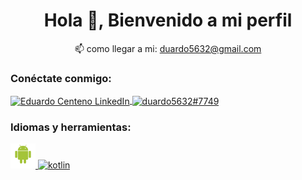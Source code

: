 <h1 align="center">Hola 👋, Bienvenido a mi perfil</h1>

<p align="center">
  📫 como llegar a mi: <a href="mailto:duardo5632@gmail.com">duardo5632@gmail.com</a>
</p>

<h3 align="left">Conéctate conmigo:</h3>
<p align="left">
  <a href="https://www.linkedin.com/in/eduardo-centeno-7997282a3/" target="blank">
    <img align="center" src="https://raw.githubusercontent.com/rahuldkjain/github-profile-readme-generator/master/src/images/icons/Social/linked-in-alt.svg" alt="Eduardo Centeno LinkedIn" height="30" width="40" />
  </a>
  <a href="https://discord.gg/duardo5632#7749" target="blank">
    <img align="center" src="https://raw.githubusercontent.com/rahuldkjain/github-profile-readme-generator/master/src/images/icons/Social/discord.svg" alt="duardo5632#7749" height="30" width="40" />
  </a>
</p>

<h3 align="left">Idiomas y herramientas:</h3>
<p align="left">
  <a href="https://developer.android.com" target="_blank" rel="noreferrer">
    <img src="https://raw.githubusercontent.com/devicons/devicon/master/icons/android/android-original-wordmark.svg" alt="android" width="40" height="40"/>
  </a>
  <a href="https://kotlinlang.org" target="_blank" rel="noreferrer">
    <img src="https://www.vectorlogo.zone/logos/kotlinlang/kotlinlang-icon.svg" alt="kotlin" width="40" height="40"/>
  </a>
</p>
